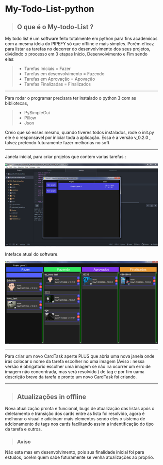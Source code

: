 # My-Todo-List-python

> ## O que é o My-todo-List ?
My todo list é um software feito totalmente em python para fins academicos com a mesma ideia do PIPEFY só que offline e mais simples.
Porém eficaz para listar as tarefas no decorrer do desenvolvimento dos seus projetos, dividindo o processo em 3 etapas Inicio, Desenvolvimento e Fim sendo elas:


> - Tarefas Iniciais             = Fazer 
> - Tarefas em desenvolvimento   = Fazendo 
> - Tarefas em Aprovação         = Apovação 
> - Tarefas Finalizadas          = Finalizados

---------------------------------------------------------
Para rodar o programar precisara ter instalado o python 3 com as bibliotecas,

> - PySimpleGui
> - Pillow
> - Json

Creio que só esses mesmo, quando tiveres todos instalados, rode o init.py ele é o responsavel por iniciar toda a aplicação.
Essa é a versão v_0.2.0 , talvez pretendo futuramente fazer melhorias no soft.

---------------------------------------------------------------------------------
Janela inicial, para criar projetos que contem varias tarefas :

![Screenshot_1](imgs/prints/Screenshot_1.png)


Inteface atual do software.

![Screenshot_3](imgs\prints\Screenshot.png)

---------------------------------------------------------------------------------
Para criar um novo CardTask aperte PLUS que abria uma nova janela onde irás colocar o nome da tarefa 
escolher no uma imagem (Aviso : nessa versão é obrigatorio escolher uma imagem se não ira ocorrer um erro de imagem não eoncontrada, mas será resolvido ) de tag e por fim uama descrição breve da tarefa e pronto um novo CardTask foi criando.

---------------------------------------------------------------------------------

> ## Atualizações in offline

Nova atualização pronta e funcional, bugs de atualização das listas após o deletamento e transição dos cards entre as lista foi resolvido, agora é melhorar o visual e adicioanr mais elementos sendo eles o sistema de adcionamento de tags nos cards facilitando assim a indentificação do tipo da tarefa e outros.


> ### Aviso
Não esta mas em desenvolvimento, pois sua finalidade inicial foi para estudos, porém quem sabe futuramente se venha atualizações ao proprio.
